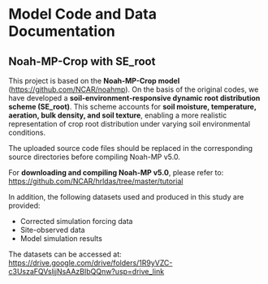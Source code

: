 # Model Code and Data Documentation

## Noah-MP-Crop with SE_root

This project is based on the **Noah-MP-Crop model** (https://github.com/NCAR/noahmp). On the basis of the original codes, we have developed a **soil-environment-responsive dynamic root distribution scheme (SE_root)**. This scheme accounts for **soil moisture, temperature, aeration, bulk density, and soil texture**, enabling a more realistic representation of crop root distribution under varying soil environmental conditions.

The uploaded source code files should be replaced in the corresponding source directories before compiling Noah-MP v5.0.

For **downloading and compiling Noah-MP v5.0**, please refer to:
 https://github.com/NCAR/hrldas/tree/master/tutorial

In addition, the following datasets used and produced in this study are provided:

- Corrected simulation forcing data
- Site-observed data
- Model simulation results

The datasets can be accessed at:
 https://drive.google.com/drive/folders/1R9yVZC-c3UszaFQVsljjNsAAzBIbQQnw?usp=drive_link

